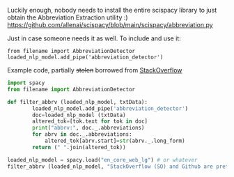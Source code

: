 Luckily enough, nobody needs to install the entire scispacy library to just obtain the Abbreviation Extraction utility :)  https://github.com/allenai/scispacy/blob/main/scispacy/abbreviation.py

Just in case someone needs it as well.  To include and use it:

```python3
from filename import AbbreviationDetector
loaded_nlp_model.add_pipe('abbreviation_detector')
```

Example code, partially ~~stolen~~ borrowed from [StackOverflow](https://stackoverflow.com/a/57558882)
```python
import spacy
from filename import AbbreviationDetector

def filter_abbrv (loaded_nlp_model, txtData):
        loaded_nlp_model.add_pipe('abbreviation_detector')
        doc=loaded_nlp_model (txtData)
        altered_tok=[tok.text for tok in doc]
        print("abbrv:", doc._.abbreviations)
        for abrv in doc._.abbreviations:
            altered_tok[abrv.start]=str(abrv._.long_form)
        return (" ".join(altered_tok))

loaded_nlp_model = spacy.load("en_core_web_lg") # or whatever
filter_abbrv (loaded_nlp_model, "StackOverflow (SO) and Github are pretty cool")
```
